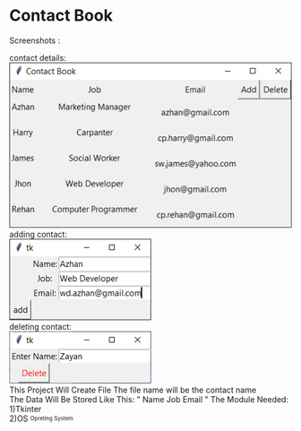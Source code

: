# Contact Book
Screenshots :

contact details: <br>
<img src="Screenshots/Screenshot1.png"><br>
adding contact: <br>
<img src="Screenshots/Screenshot2.png"><br>
deleting contact: <br>
<img src="Screenshots/Screenshot3.png"><br>
This Project Will Create File The file name will be the contact name<br>
The Data Will Be Stored Like This:
"
Name
Job
Email
"
The Module Needed:<br>
1)Tkinter<br>
2)OS <sub><sup>Opreting System</sup></sub>
